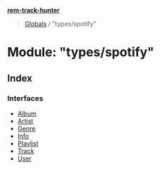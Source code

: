 **[rem-track-hunter](../README.md)**

> [Globals](../globals.md) / "types/spotify"

# Module: "types/spotify"

## Index

### Interfaces

* [Album](../interfaces/_types_spotify_.album.md)
* [Artist](../interfaces/_types_spotify_.artist.md)
* [Genre](../interfaces/_types_spotify_.genre.md)
* [Info](../interfaces/_types_spotify_.info.md)
* [Playlist](../interfaces/_types_spotify_.playlist.md)
* [Track](../interfaces/_types_spotify_.track.md)
* [User](../interfaces/_types_spotify_.user.md)
